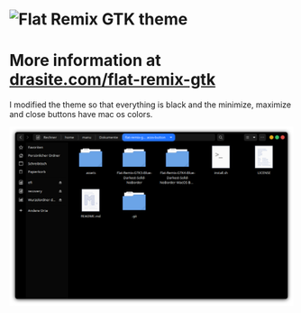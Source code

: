 ![Flat Remix GTK theme](assets/logo.svg)
===============================

# More information at [drasite.com/flat-remix-gtk](https://drasite.com/flat-remix-gtk)
I modified the theme so that everything is black and the minimize, maximize and close buttons have mac os colors.

![theme preview](assets/preview.png)
